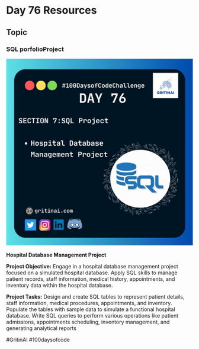 # Day 76 Resources

## Topic

### SQL porfolioProject

![100 days of code Day 76](https://github.com/GritinAI/100daysofcode2.0/blob/main/Images/Day76.jpg)

**Hospital Database Management Project** 


**Project Objective:** 
Engage in a hospital database management project focused on a simulated hospital database. Apply SQL skills to manage patient records, staff information, medical history, appointments, and inventory data within the hospital database.

**Project Tasks:**
Design and create SQL tables to represent patient details, staff information, medical procedures, appointments, and inventory.
Populate the tables with sample data to simulate a functional hospital database.
Write SQL queries to perform various operations like patient admissions, appointments scheduling, inventory management, and generating analytical reports

#GritinAI #100daysofcode









